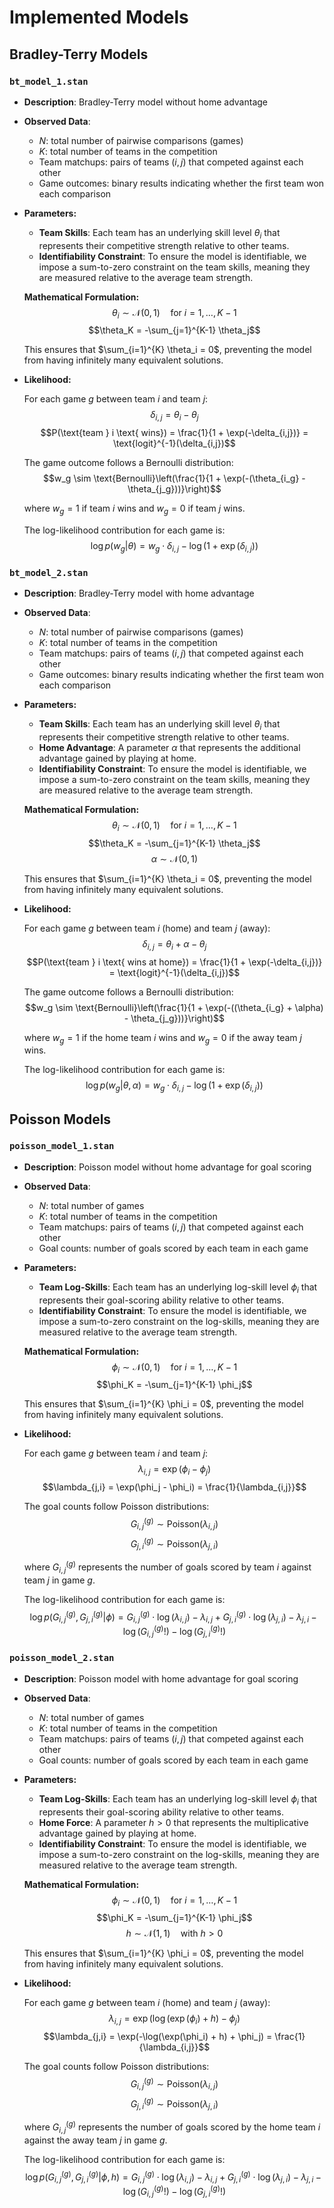 # Implemented Models

## Bradley-Terry Models

### `bt_model_1.stan`
- **Description**: Bradley-Terry model without home advantage
- **Observed Data**:
  - $N$: total number of pairwise comparisons (games)
  - $K$: total number of teams in the competition
  - Team matchups: pairs of teams $(i, j)$ that competed against each other
  - Game outcomes: binary results indicating whether the first team won each comparison

- **Parameters:**
  - **Team Skills**: Each team has an underlying skill level $\theta_i$ that represents their competitive strength relative to other teams.
  - **Identifiability Constraint**: To ensure the model is identifiable, we impose a sum-to-zero constraint on the team skills, meaning they are measured relative to the average team strength.

  **Mathematical Formulation:**
  $$\theta_i \sim \mathcal{N}(0, 1) \quad \text{for } i = 1, \ldots, K-1$$
  $$\theta_K = -\sum_{j=1}^{K-1} \theta_j$$

  This ensures that $\sum_{i=1}^{K} \theta_i = 0$, preventing the model from having infinitely many equivalent solutions.

- **Likelihood:**

  For each game $g$ between team $i$ and team $j$:
  $$\delta_{i,j} = \theta_i - \theta_j$$
  $$P(\text{team } i \text{ wins}) = \frac{1}{1 + \exp(-\delta_{i,j})} = \text{logit}^{-1}(\delta_{i,j})$$

  The game outcome follows a Bernoulli distribution:
  $$w_g \sim \text{Bernoulli}\left(\frac{1}{1 + \exp(-(\theta_{i_g} - \theta_{j_g}))}\right)$$

  where $w_g = 1$ if team $i$ wins and $w_g = 0$ if team $j$ wins.

  The log-likelihood contribution for each game is:
  $$\log p(w_g | \theta) = w_g \cdot \delta_{i,j} - \log(1 + \exp(\delta_{i,j}))$$

### `bt_model_2.stan`
- **Description**: Bradley-Terry model with home advantage
- **Observed Data**:
  - $N$: total number of pairwise comparisons (games)
  - $K$: total number of teams in the competition
  - Team matchups: pairs of teams $(i, j)$ that competed against each other
  - Game outcomes: binary results indicating whether the first team won each comparison

- **Parameters:**
  - **Team Skills**: Each team has an underlying skill level $\theta_i$ that represents their competitive strength relative to other teams.
  - **Home Advantage**: A parameter $\alpha$ that represents the additional advantage gained by playing at home.
  - **Identifiability Constraint**: To ensure the model is identifiable, we impose a sum-to-zero constraint on the team skills, meaning they are measured relative to the average team strength.

  **Mathematical Formulation:**
  $$\theta_i \sim \mathcal{N}(0, 1) \quad \text{for } i = 1, \ldots, K-1$$
  $$\theta_K = -\sum_{j=1}^{K-1} \theta_j$$
  $$\alpha \sim \mathcal{N}(0, 1)$$

  This ensures that $\sum_{i=1}^{K} \theta_i = 0$, preventing the model from having infinitely many equivalent solutions.

- **Likelihood:**

  For each game $g$ between team $i$ (home) and team $j$ (away):
  $$\delta_{i,j} = \theta_i + \alpha - \theta_j$$
  $$P(\text{team } i \text{ wins at home}) = \frac{1}{1 + \exp(-\delta_{i,j})} = \text{logit}^{-1}(\delta_{i,j})$$

  The game outcome follows a Bernoulli distribution:
  $$w_g \sim \text{Bernoulli}\left(\frac{1}{1 + \exp(-((\theta_{i_g} + \alpha) - \theta_{j_g}))}\right)$$

  where $w_g = 1$ if the home team $i$ wins and $w_g = 0$ if the away team $j$ wins.

  The log-likelihood contribution for each game is:
  $$\log p(w_g | \theta, \alpha) = w_g \cdot \delta_{i,j} - \log(1 + \exp(\delta_{i,j}))$$

## Poisson Models

### `poisson_model_1.stan`
- **Description**: Poisson model without home advantage for goal scoring
- **Observed Data**:
  - $N$: total number of games
  - $K$: total number of teams in the competition
  - Team matchups: pairs of teams $(i, j)$ that competed against each other
  - Goal counts: number of goals scored by each team in each game

- **Parameters:**
  - **Team Log-Skills**: Each team has an underlying log-skill level $\phi_i$ that represents their goal-scoring ability relative to other teams.
  - **Identifiability Constraint**: To ensure the model is identifiable, we impose a sum-to-zero constraint on the log-skills, meaning they are measured relative to the average team strength.

  **Mathematical Formulation:**
  $$\phi_i \sim \mathcal{N}(0, 1) \quad \text{for } i = 1, \ldots, K-1$$
  $$\phi_K = -\sum_{j=1}^{K-1} \phi_j$$

  This ensures that $\sum_{i=1}^{K} \phi_i = 0$, preventing the model from having infinitely many equivalent solutions.

- **Likelihood:**

  For each game $g$ between team $i$ and team $j$:
  $$\lambda_{i,j} = \exp(\phi_i - \phi_j)$$
  $$\lambda_{j,i} = \exp(\phi_j - \phi_i) = \frac{1}{\lambda_{i,j}}$$

  The goal counts follow Poisson distributions:
  $$G_{i,j}^{(g)} \sim \text{Poisson}(\lambda_{i,j})$$
  $$G_{j,i}^{(g)} \sim \text{Poisson}(\lambda_{j,i})$$

  where $G_{i,j}^{(g)}$ represents the number of goals scored by team $i$ against team $j$ in game $g$.

  The log-likelihood contribution for each game is:
  $$\log p(G_{i,j}^{(g)}, G_{j,i}^{(g)} | \phi) = G_{i,j}^{(g)} \cdot \log(\lambda_{i,j}) - \lambda_{i,j} + G_{j,i}^{(g)} \cdot \log(\lambda_{j,i}) - \lambda_{j,i} - \log(G_{i,j}^{(g)}!) - \log(G_{j,i}^{(g)}!)$$

### `poisson_model_2.stan`
- **Description**: Poisson model with home advantage for goal scoring
- **Observed Data**:
  - $N$: total number of games
  - $K$: total number of teams in the competition
  - Team matchups: pairs of teams $(i, j)$ that competed against each other
  - Goal counts: number of goals scored by each team in each game

- **Parameters:**
  - **Team Log-Skills**: Each team has an underlying log-skill level $\phi_i$ that represents their goal-scoring ability relative to other teams.
  - **Home Force**: A parameter $h > 0$ that represents the multiplicative advantage gained by playing at home.
  - **Identifiability Constraint**: To ensure the model is identifiable, we impose a sum-to-zero constraint on the log-skills, meaning they are measured relative to the average team strength.

  **Mathematical Formulation:**
  $$\phi_i \sim \mathcal{N}(0, 1) \quad \text{for } i = 1, \ldots, K-1$$
  $$\phi_K = -\sum_{j=1}^{K-1} \phi_j$$
  $$h \sim \mathcal{N}(1, 1) \quad \text{with } h > 0$$

  This ensures that $\sum_{i=1}^{K} \phi_i = 0$, preventing the model from having infinitely many equivalent solutions.

- **Likelihood:**

  For each game $g$ between team $i$ (home) and team $j$ (away):
  $$\lambda_{i,j} = \exp(\log(\exp(\phi_i) + h) - \phi_j)$$
  $$\lambda_{j,i} = \exp(-\log(\exp(\phi_i) + h) + \phi_j) = \frac{1}{\lambda_{i,j}}$$

  The goal counts follow Poisson distributions:
  $$G_{i,j}^{(g)} \sim \text{Poisson}(\lambda_{i,j})$$
  $$G_{j,i}^{(g)} \sim \text{Poisson}(\lambda_{j,i})$$

  where $G_{i,j}^{(g)}$ represents the number of goals scored by the home team $i$ against the away team $j$ in game $g$.

  The log-likelihood contribution for each game is:
  $$\log p(G_{i,j}^{(g)}, G_{j,i}^{(g)} | \phi, h) = G_{i,j}^{(g)} \cdot \log(\lambda_{i,j}) - \lambda_{i,j} + G_{j,i}^{(g)} \cdot \log(\lambda_{j,i}) - \lambda_{j,i} - \log(G_{i,j}^{(g)}!) - \log(G_{j,i}^{(g)}!)$$
